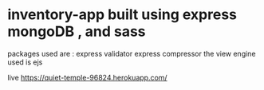 # inventory-app built using express mongoDB , and sass 

packages used are : express validator express compressor 
the view engine used is ejs 

live https://quiet-temple-96824.herokuapp.com/
